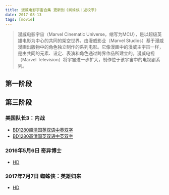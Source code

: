 ```yaml
---
title: 漫威电影宇宙合集 更新到《蜘蛛侠：返校季》
date: 2017-08-13
tags: [movie]
---
```


> 漫威电影宇宙（Marvel Cinematic Universe，缩写为MCU），是以超级英雄电影为中心的共同的架空世界，由漫威影业（Marvel Studios）基于漫威漫画出版物中的角色独立制作的系列电影。它像漫画中的漫威主宇宙一样，是由共同的元素、设定、表演和角色通过跨界作品所建立的。漫威电视（Marvel Television）将宇宙进一步扩大，制作位于该宇宙中的电视剧系列。

<!-- more --><!-- toc -->

## 第一阶段

## 第三阶段
### 美国队长3：内战
- [BD1280超清国英双语中英双字](thunder://QUFlZDJrOi8vfGZpbGV8ob5sb2y159OwzOzMw3d3dy5sb2xkeXR0LmNvbaG/w8C5+rbTs6Qzo7rE2tW9LkJEMTI4MLOsx+W5+tOiy6vT79bQ06LLq9fWLm1wNHwzODkyNTA0OTQwfERCN0RFQUNCNTA4QTkwQjQxN0UzMjRGNzhGRTQxNDVCfGg9RzVVR0VZQjdXNlpWQkNKS1ZRWDI2QUVTVjI3T01GSEN8L1pa)
- [BD1280高清国英双语中英双字](thunder://QUFlZDJrOi8vfGZpbGV8ob5sb2y159OwzOzMw3d3dy5sb2xkeXR0LmNvbaG/w8C5+rbTs6Qzo7rE2tW9LkJEMTI4MLjfx+W5+tOiy6vT79bQ06LLq9fWLm1wNHwyMjY0NjMwNjMyfDIyRDY0MkUyMjRBODIxNEVDNkNEN0YzNDlCOTkzNDg3fGg9QVNSQUFTSk5OU0VVREFOUjU2M00yTkwyNkxLVUc3WkZ8L1pa)

### 2016年5月6日 奇异博士

- [HD](thunder://QUFmdHA6Ly9xOnFAZHlnb2RqOC5jb206MTEyMS9btefTsMzszMN3d3cuZHkyMDE4LmNvbV3G5tLssqnKv0hEuN/H5bn60+/W0NOiy6vX1i5ta3ZaWg==)

### 2017年7月7日 蜘蛛侠：英雄归来
- [HD](thunder://QUFmdHA6Ly95Z2R5ODp5Z2R5OEB5ZzQ1LmR5ZHl0dC5uZXQ6ODA1NS9b0fS54rXn07B3d3cueWdkeTguY29tXS7Wqdbrz8CjutOi0Nu56cC0LkhELjcyMHAu1tDTosur19bEuy5ybXZiWlo=)

